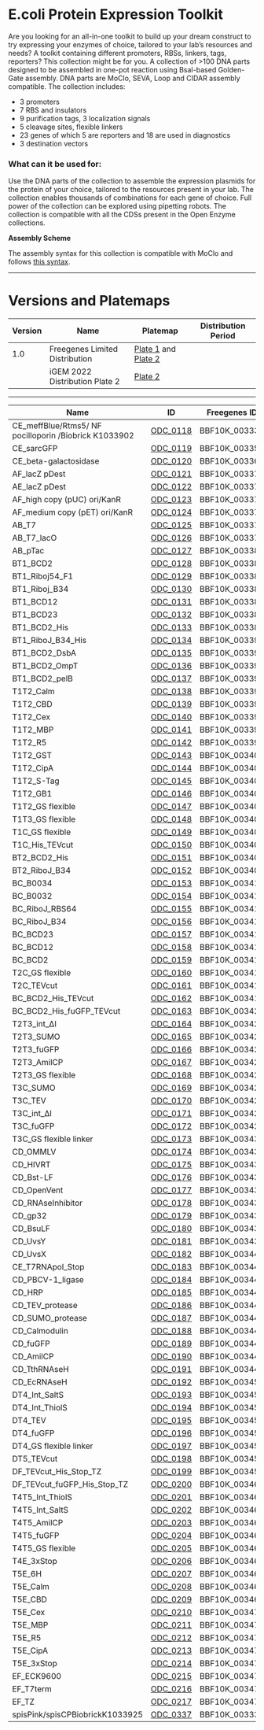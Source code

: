 # E.coli Protein Expression Toolkit

Are you looking for an all-in-one toolkit to build up your dream construct to try expressing your enzymes of choice, tailored to your lab’s resources and needs?
A toolkit containing different promoters, RBSs, linkers, tags, reporters? This collection might be for you.
A collection of >100 DNA parts designed to be assembled in one-pot reaction using BsaI-based Golden-Gate assembly.
DNA parts are MoClo, SEVA, Loop and CIDAR assembly compatible. The collection includes:

- 3 promoters 
- 7 RBS and insulators
- 9 purification tags, 3 localization signals
- 5 cleavage sites, flexible linkers
- 23 genes of which 5 are reporters and 18 are used in diagnostics
- 3 destination vectors

### What can it be used for:

Use the DNA parts of the collection to assemble the expression plasmids for the protein of your choice, tailored to the resources present in your lab.
The collection enables thousands of combinations for each gene of choice. Full power of the collection can be explored using pipetting robots.
The collection is compatible with all the CDSs present in the Open Enzyme collections.

**Assembly Scheme**

The assembly syntax for this collection is compatible with MoClo and follows [this syntax](https://docs.google.com/document/d/1AGktWgKOa8muK_qF8nNmS7r1IquKgKPZy6E_SiTU2aY/edit?usp=sharing).

---

# Versions and Platemaps

|Version|Name|Platemap|Distribution Period|
|---|---|---|---|
|1.0|Freegenes Limited Distribution|[Plate 1](https://github.com/Reclone-org/Open-DNA-Collections/tree/main/Ecoli%20Protein%20Expression%20Toolkit/Platemaps/EPET-v1_0-1.csv) and [Plate 2](https://github.com/Reclone-org/Open-DNA-Collections/tree/main/Ecoli%20Protein%20Expression%20Toolkit/Platemaps/EPET-v1_0-2.csv)||
||iGEM 2022 Distribution Plate 2|[Plate 2](https://cdn.shopify.com/s/files/1/0368/2444/9068/files/iGEM_2022_distribution_kit_plate_2_FreeGenes_parts_plate_map.csv?v=1656608514)||

---


|Name|ID|Freegenes ID|
|---|---|---|
| CE_meffBlue/Rtms5/ NF pocilloporin /Biobrick K1033902 | [ODC_0118](https://github.com/Reclone-org/Open-DNA-Collections/blob/main/Ecoli%20Protein%20Expression%20Toolkit/Plasmids_Genbank/ODC_0118.gb) | BBF10K_003332 |
| CE_sarcGFP | [ODC_0119](https://github.com/Reclone-org/Open-DNA-Collections/blob/main/Ecoli%20Protein%20Expression%20Toolkit/Plasmids_Genbank/ODC_0119.gb) | BBF10K_003356 |
| CE_beta-galactosidase | [ODC_0120](https://github.com/Reclone-org/Open-DNA-Collections/blob/main/Ecoli%20Protein%20Expression%20Toolkit/Plasmids_Genbank/ODC_0120.gb) | BBF10K_003366 |
| AF_lacZ pDest | [ODC_0121](https://github.com/Reclone-org/Open-DNA-Collections/blob/main/Ecoli%20Protein%20Expression%20Toolkit/Plasmids_Genbank/ODC_0121.gb) | BBF10K_003373 |
| AE_lacZ pDest | [ODC_0122](https://github.com/Reclone-org/Open-DNA-Collections/blob/main/Ecoli%20Protein%20Expression%20Toolkit/Plasmids_Genbank/ODC_0122.gb) | BBF10K_003375 |
| AF_high copy (pUC) ori/KanR | [ODC_0123](https://github.com/Reclone-org/Open-DNA-Collections/blob/main/Ecoli%20Protein%20Expression%20Toolkit/Plasmids_Genbank/ODC_0123.gb) | BBF10K_003376 |
| AF_medium copy (pET) ori/KanR | [ODC_0124](https://github.com/Reclone-org/Open-DNA-Collections/blob/main/Ecoli%20Protein%20Expression%20Toolkit/Plasmids_Genbank/ODC_0124.gb) | BBF10K_003377 |
| AB_T7 | [ODC_0125](https://github.com/Reclone-org/Open-DNA-Collections/blob/main/Ecoli%20Protein%20Expression%20Toolkit/Plasmids_Genbank/ODC_0125.gb) | BBF10K_003378 |
| AB_T7_lacO | [ODC_0126](https://github.com/Reclone-org/Open-DNA-Collections/blob/main/Ecoli%20Protein%20Expression%20Toolkit/Plasmids_Genbank/ODC_0126.gb) | BBF10K_003379 |
| AB_pTac | [ODC_0127](https://github.com/Reclone-org/Open-DNA-Collections/blob/main/Ecoli%20Protein%20Expression%20Toolkit/Plasmids_Genbank/ODC_0127.gb) | BBF10K_003380 |
| BT1_BCD2 | [ODC_0128](https://github.com/Reclone-org/Open-DNA-Collections/blob/main/Ecoli%20Protein%20Expression%20Toolkit/Plasmids_Genbank/ODC_0128.gb) | BBF10K_003384 |
| BT1_Riboj54_F1 | [ODC_0129](https://github.com/Reclone-org/Open-DNA-Collections/blob/main/Ecoli%20Protein%20Expression%20Toolkit/Plasmids_Genbank/ODC_0129.gb) | BBF10K_003385 |
| BT1_Riboj_B34 | [ODC_0130](https://github.com/Reclone-org/Open-DNA-Collections/blob/main/Ecoli%20Protein%20Expression%20Toolkit/Plasmids_Genbank/ODC_0130.gb) | BBF10K_003386 |
| BT1_BCD12 | [ODC_0131](https://github.com/Reclone-org/Open-DNA-Collections/blob/main/Ecoli%20Protein%20Expression%20Toolkit/Plasmids_Genbank/ODC_0131.gb) | BBF10K_003387 |
| BT1_BCD23 | [ODC_0132](https://github.com/Reclone-org/Open-DNA-Collections/blob/main/Ecoli%20Protein%20Expression%20Toolkit/Plasmids_Genbank/ODC_0132.gb) | BBF10K_003388 |
| BT1_BCD2_His | [ODC_0133](https://github.com/Reclone-org/Open-DNA-Collections/blob/main/Ecoli%20Protein%20Expression%20Toolkit/Plasmids_Genbank/ODC_0133.gb) | BBF10K_003389 |
| BT1_RiboJ_B34_His | [ODC_0134](https://github.com/Reclone-org/Open-DNA-Collections/blob/main/Ecoli%20Protein%20Expression%20Toolkit/Plasmids_Genbank/ODC_0134.gb) | BBF10K_003390 |
| BT1_BCD2_DsbA | [ODC_0135](https://github.com/Reclone-org/Open-DNA-Collections/blob/main/Ecoli%20Protein%20Expression%20Toolkit/Plasmids_Genbank/ODC_0135.gb) | BBF10K_003391 |
| BT1_BCD2_OmpT | [ODC_0136](https://github.com/Reclone-org/Open-DNA-Collections/blob/main/Ecoli%20Protein%20Expression%20Toolkit/Plasmids_Genbank/ODC_0136.gb) | BBF10K_003392 |
| BT1_BCD2_pelB | [ODC_0137](https://github.com/Reclone-org/Open-DNA-Collections/blob/main/Ecoli%20Protein%20Expression%20Toolkit/Plasmids_Genbank/ODC_0137.gb) | BBF10K_003393 |
| T1T2_Calm | [ODC_0138](https://github.com/Reclone-org/Open-DNA-Collections/blob/main/Ecoli%20Protein%20Expression%20Toolkit/Plasmids_Genbank/ODC_0138.gb) | BBF10K_003395 |
| T1T2_CBD | [ODC_0139](https://github.com/Reclone-org/Open-DNA-Collections/blob/main/Ecoli%20Protein%20Expression%20Toolkit/Plasmids_Genbank/ODC_0139.gb) | BBF10K_003396 |
| T1T2_Cex | [ODC_0140](https://github.com/Reclone-org/Open-DNA-Collections/blob/main/Ecoli%20Protein%20Expression%20Toolkit/Plasmids_Genbank/ODC_0140.gb) | BBF10K_003397 |
| T1T2_MBP | [ODC_0141](https://github.com/Reclone-org/Open-DNA-Collections/blob/main/Ecoli%20Protein%20Expression%20Toolkit/Plasmids_Genbank/ODC_0141.gb) | BBF10K_003398 |
| T1T2_R5 | [ODC_0142](https://github.com/Reclone-org/Open-DNA-Collections/blob/main/Ecoli%20Protein%20Expression%20Toolkit/Plasmids_Genbank/ODC_0142.gb) | BBF10K_003399 |
| T1T2_GST | [ODC_0143](https://github.com/Reclone-org/Open-DNA-Collections/blob/main/Ecoli%20Protein%20Expression%20Toolkit/Plasmids_Genbank/ODC_0143.gb) | BBF10K_003400 |
| T1T2_CipA | [ODC_0144](https://github.com/Reclone-org/Open-DNA-Collections/blob/main/Ecoli%20Protein%20Expression%20Toolkit/Plasmids_Genbank/ODC_0144.gb) | BBF10K_003401 |
| T1T2_S-Tag | [ODC_0145](https://github.com/Reclone-org/Open-DNA-Collections/blob/main/Ecoli%20Protein%20Expression%20Toolkit/Plasmids_Genbank/ODC_0145.gb) | BBF10K_003402 |
| T1T2_GB1 | [ODC_0146](https://github.com/Reclone-org/Open-DNA-Collections/blob/main/Ecoli%20Protein%20Expression%20Toolkit/Plasmids_Genbank/ODC_0146.gb) | BBF10K_003403 |
| T1T2_GS flexible | [ODC_0147](https://github.com/Reclone-org/Open-DNA-Collections/blob/main/Ecoli%20Protein%20Expression%20Toolkit/Plasmids_Genbank/ODC_0147.gb) | BBF10K_003404 |
| T1T3_GS flexible | [ODC_0148](https://github.com/Reclone-org/Open-DNA-Collections/blob/main/Ecoli%20Protein%20Expression%20Toolkit/Plasmids_Genbank/ODC_0148.gb) | BBF10K_003405 |
| T1C_GS flexible | [ODC_0149](https://github.com/Reclone-org/Open-DNA-Collections/blob/main/Ecoli%20Protein%20Expression%20Toolkit/Plasmids_Genbank/ODC_0149.gb) | BBF10K_003406 |
| T1C_His_TEVcut | [ODC_0150](https://github.com/Reclone-org/Open-DNA-Collections/blob/main/Ecoli%20Protein%20Expression%20Toolkit/Plasmids_Genbank/ODC_0150.gb) | BBF10K_003407 |
| BT2_BCD2_His | [ODC_0151](https://github.com/Reclone-org/Open-DNA-Collections/blob/main/Ecoli%20Protein%20Expression%20Toolkit/Plasmids_Genbank/ODC_0151.gb) | BBF10K_003408 |
| BT2_RiboJ_B34 | [ODC_0152](https://github.com/Reclone-org/Open-DNA-Collections/blob/main/Ecoli%20Protein%20Expression%20Toolkit/Plasmids_Genbank/ODC_0152.gb) | BBF10K_003409 |
| BC_B0034 | [ODC_0153](https://github.com/Reclone-org/Open-DNA-Collections/blob/main/Ecoli%20Protein%20Expression%20Toolkit/Plasmids_Genbank/ODC_0153.gb) | BBF10K_003410 |
| BC_B0032 | [ODC_0154](https://github.com/Reclone-org/Open-DNA-Collections/blob/main/Ecoli%20Protein%20Expression%20Toolkit/Plasmids_Genbank/ODC_0154.gb) | BBF10K_003411 |
| BC_RiboJ_RBS64 | [ODC_0155](https://github.com/Reclone-org/Open-DNA-Collections/blob/main/Ecoli%20Protein%20Expression%20Toolkit/Plasmids_Genbank/ODC_0155.gb) | BBF10K_003412 |
| BC_RiboJ_B34 | [ODC_0156](https://github.com/Reclone-org/Open-DNA-Collections/blob/main/Ecoli%20Protein%20Expression%20Toolkit/Plasmids_Genbank/ODC_0156.gb) | BBF10K_003413 |
| BC_BCD23 | [ODC_0157](https://github.com/Reclone-org/Open-DNA-Collections/blob/main/Ecoli%20Protein%20Expression%20Toolkit/Plasmids_Genbank/ODC_0157.gb) | BBF10K_003414 |
| BC_BCD12 | [ODC_0158](https://github.com/Reclone-org/Open-DNA-Collections/blob/main/Ecoli%20Protein%20Expression%20Toolkit/Plasmids_Genbank/ODC_0158.gb) | BBF10K_003415 |
| BC_BCD2 | [ODC_0159](https://github.com/Reclone-org/Open-DNA-Collections/blob/main/Ecoli%20Protein%20Expression%20Toolkit/Plasmids_Genbank/ODC_0159.gb) | BBF10K_003416 |
| T2C_GS flexible | [ODC_0160](https://github.com/Reclone-org/Open-DNA-Collections/blob/main/Ecoli%20Protein%20Expression%20Toolkit/Plasmids_Genbank/ODC_0160.gb) | BBF10K_003417 |
| T2C_TEVcut | [ODC_0161](https://github.com/Reclone-org/Open-DNA-Collections/blob/main/Ecoli%20Protein%20Expression%20Toolkit/Plasmids_Genbank/ODC_0161.gb) | BBF10K_003418 |
| BC_BCD2_His_TEVcut | [ODC_0162](https://github.com/Reclone-org/Open-DNA-Collections/blob/main/Ecoli%20Protein%20Expression%20Toolkit/Plasmids_Genbank/ODC_0162.gb) | BBF10K_003419 |
| BC_BCD2_His_fuGFP_TEVcut | [ODC_0163](https://github.com/Reclone-org/Open-DNA-Collections/blob/main/Ecoli%20Protein%20Expression%20Toolkit/Plasmids_Genbank/ODC_0163.gb) | BBF10K_003420 |
| T2T3_int_∆I | [ODC_0164](https://github.com/Reclone-org/Open-DNA-Collections/blob/main/Ecoli%20Protein%20Expression%20Toolkit/Plasmids_Genbank/ODC_0164.gb) | BBF10K_003421 |
| T2T3_SUMO | [ODC_0165](https://github.com/Reclone-org/Open-DNA-Collections/blob/main/Ecoli%20Protein%20Expression%20Toolkit/Plasmids_Genbank/ODC_0165.gb) | BBF10K_003422 |
| T2T3_fuGFP | [ODC_0166](https://github.com/Reclone-org/Open-DNA-Collections/blob/main/Ecoli%20Protein%20Expression%20Toolkit/Plasmids_Genbank/ODC_0166.gb) | BBF10K_003423 |
| T2T3_AmilCP | [ODC_0167](https://github.com/Reclone-org/Open-DNA-Collections/blob/main/Ecoli%20Protein%20Expression%20Toolkit/Plasmids_Genbank/ODC_0167.gb) | BBF10K_003424 |
| T2T3_GS flexible | [ODC_0168](https://github.com/Reclone-org/Open-DNA-Collections/blob/main/Ecoli%20Protein%20Expression%20Toolkit/Plasmids_Genbank/ODC_0168.gb) | BBF10K_003425 |
| T3C_SUMO | [ODC_0169](https://github.com/Reclone-org/Open-DNA-Collections/blob/main/Ecoli%20Protein%20Expression%20Toolkit/Plasmids_Genbank/ODC_0169.gb) | BBF10K_003426 |
| T3C_TEV | [ODC_0170](https://github.com/Reclone-org/Open-DNA-Collections/blob/main/Ecoli%20Protein%20Expression%20Toolkit/Plasmids_Genbank/ODC_0170.gb) | BBF10K_003427 |
| T3C_int_∆I | [ODC_0171](https://github.com/Reclone-org/Open-DNA-Collections/blob/main/Ecoli%20Protein%20Expression%20Toolkit/Plasmids_Genbank/ODC_0171.gb) | BBF10K_003428 |
| T3C_fuGFP | [ODC_0172](https://github.com/Reclone-org/Open-DNA-Collections/blob/main/Ecoli%20Protein%20Expression%20Toolkit/Plasmids_Genbank/ODC_0172.gb) | BBF10K_003429 |
| T3C_GS flexible linker | [ODC_0173](https://github.com/Reclone-org/Open-DNA-Collections/blob/main/Ecoli%20Protein%20Expression%20Toolkit/Plasmids_Genbank/ODC_0173.gb) | BBF10K_003430 |
| CD_OMMLV | [ODC_0174](https://github.com/Reclone-org/Open-DNA-Collections/blob/main/Ecoli%20Protein%20Expression%20Toolkit/Plasmids_Genbank/ODC_0174.gb) | BBF10K_003431 |
| CD_HIVRT | [ODC_0175](https://github.com/Reclone-org/Open-DNA-Collections/blob/main/Ecoli%20Protein%20Expression%20Toolkit/Plasmids_Genbank/ODC_0175.gb) | BBF10K_003432 |
| CD_Bst-LF | [ODC_0176](https://github.com/Reclone-org/Open-DNA-Collections/blob/main/Ecoli%20Protein%20Expression%20Toolkit/Plasmids_Genbank/ODC_0176.gb) | BBF10K_003433 |
| CD_OpenVent | [ODC_0177](https://github.com/Reclone-org/Open-DNA-Collections/blob/main/Ecoli%20Protein%20Expression%20Toolkit/Plasmids_Genbank/ODC_0177.gb) | BBF10K_003434 |
| CD_RNAseInhibitor | [ODC_0178](https://github.com/Reclone-org/Open-DNA-Collections/blob/main/Ecoli%20Protein%20Expression%20Toolkit/Plasmids_Genbank/ODC_0178.gb) | BBF10K_003436 |
| CD_gp32 | [ODC_0179](https://github.com/Reclone-org/Open-DNA-Collections/blob/main/Ecoli%20Protein%20Expression%20Toolkit/Plasmids_Genbank/ODC_0179.gb) | BBF10K_003437 |
| CD_BsuLF | [ODC_0180](https://github.com/Reclone-org/Open-DNA-Collections/blob/main/Ecoli%20Protein%20Expression%20Toolkit/Plasmids_Genbank/ODC_0180.gb) | BBF10K_003438 |
| CD_UvsY | [ODC_0181](https://github.com/Reclone-org/Open-DNA-Collections/blob/main/Ecoli%20Protein%20Expression%20Toolkit/Plasmids_Genbank/ODC_0181.gb) | BBF10K_003439 |
| CD_UvsX | [ODC_0182](https://github.com/Reclone-org/Open-DNA-Collections/blob/main/Ecoli%20Protein%20Expression%20Toolkit/Plasmids_Genbank/ODC_0182.gb) | BBF10K_003440 |
| CE_T7RNApol_Stop | [ODC_0183](https://github.com/Reclone-org/Open-DNA-Collections/blob/main/Ecoli%20Protein%20Expression%20Toolkit/Plasmids_Genbank/ODC_0183.gb) | BBF10K_003441 |
| CD_PBCV-1_ligase | [ODC_0184](https://github.com/Reclone-org/Open-DNA-Collections/blob/main/Ecoli%20Protein%20Expression%20Toolkit/Plasmids_Genbank/ODC_0184.gb) | BBF10K_003442 |
| CD_HRP | [ODC_0185](https://github.com/Reclone-org/Open-DNA-Collections/blob/main/Ecoli%20Protein%20Expression%20Toolkit/Plasmids_Genbank/ODC_0185.gb) | BBF10K_003443 |
| CD_TEV_protease | [ODC_0186](https://github.com/Reclone-org/Open-DNA-Collections/blob/main/Ecoli%20Protein%20Expression%20Toolkit/Plasmids_Genbank/ODC_0186.gb) | BBF10K_003444 |
| CD_SUMO_protease | [ODC_0187](https://github.com/Reclone-org/Open-DNA-Collections/blob/main/Ecoli%20Protein%20Expression%20Toolkit/Plasmids_Genbank/ODC_0187.gb) | BBF10K_003445 |
| CD_Calmodulin | [ODC_0188](https://github.com/Reclone-org/Open-DNA-Collections/blob/main/Ecoli%20Protein%20Expression%20Toolkit/Plasmids_Genbank/ODC_0188.gb) | BBF10K_003446 |
| CD_fuGFP | [ODC_0189](https://github.com/Reclone-org/Open-DNA-Collections/blob/main/Ecoli%20Protein%20Expression%20Toolkit/Plasmids_Genbank/ODC_0189.gb) | BBF10K_003447 |
| CD_AmilCP | [ODC_0190](https://github.com/Reclone-org/Open-DNA-Collections/blob/main/Ecoli%20Protein%20Expression%20Toolkit/Plasmids_Genbank/ODC_0190.gb) | BBF10K_003448 |
| CD_TthRNAseH | [ODC_0191](https://github.com/Reclone-org/Open-DNA-Collections/blob/main/Ecoli%20Protein%20Expression%20Toolkit/Plasmids_Genbank/ODC_0191.gb) | BBF10K_003449 |
| CD_EcRNAseH | [ODC_0192](https://github.com/Reclone-org/Open-DNA-Collections/blob/main/Ecoli%20Protein%20Expression%20Toolkit/Plasmids_Genbank/ODC_0192.gb) | BBF10K_003450 |
| DT4_Int_SaltS | [ODC_0193](https://github.com/Reclone-org/Open-DNA-Collections/blob/main/Ecoli%20Protein%20Expression%20Toolkit/Plasmids_Genbank/ODC_0193.gb) | BBF10K_003451 |
| DT4_Int_ThiolS | [ODC_0194](https://github.com/Reclone-org/Open-DNA-Collections/blob/main/Ecoli%20Protein%20Expression%20Toolkit/Plasmids_Genbank/ODC_0194.gb) | BBF10K_003452 |
| DT4_TEV | [ODC_0195](https://github.com/Reclone-org/Open-DNA-Collections/blob/main/Ecoli%20Protein%20Expression%20Toolkit/Plasmids_Genbank/ODC_0195.gb) | BBF10K_003453 |
| DT4_fuGFP | [ODC_0196](https://github.com/Reclone-org/Open-DNA-Collections/blob/main/Ecoli%20Protein%20Expression%20Toolkit/Plasmids_Genbank/ODC_0196.gb) | BBF10K_003454 |
| DT4_GS flexible linker | [ODC_0197](https://github.com/Reclone-org/Open-DNA-Collections/blob/main/Ecoli%20Protein%20Expression%20Toolkit/Plasmids_Genbank/ODC_0197.gb) | BBF10K_003455 |
| DT5_TEVcut | [ODC_0198](https://github.com/Reclone-org/Open-DNA-Collections/blob/main/Ecoli%20Protein%20Expression%20Toolkit/Plasmids_Genbank/ODC_0198.gb) | BBF10K_003457 |
| DF_TEVcut_His_Stop_TZ | [ODC_0199](https://github.com/Reclone-org/Open-DNA-Collections/blob/main/Ecoli%20Protein%20Expression%20Toolkit/Plasmids_Genbank/ODC_0199.gb) | BBF10K_003459 |
| DF_TEVcut_fuGFP_His_Stop_TZ | [ODC_0200](https://github.com/Reclone-org/Open-DNA-Collections/blob/main/Ecoli%20Protein%20Expression%20Toolkit/Plasmids_Genbank/ODC_0200.gb) | BBF10K_003460 |
| T4T5_Int_ThiolS | [ODC_0201](https://github.com/Reclone-org/Open-DNA-Collections/blob/main/Ecoli%20Protein%20Expression%20Toolkit/Plasmids_Genbank/ODC_0201.gb) | BBF10K_003461 |
| T4T5_Int_SaltS | [ODC_0202](https://github.com/Reclone-org/Open-DNA-Collections/blob/main/Ecoli%20Protein%20Expression%20Toolkit/Plasmids_Genbank/ODC_0202.gb) | BBF10K_003462 |
| T4T5_AmilCP | [ODC_0203](https://github.com/Reclone-org/Open-DNA-Collections/blob/main/Ecoli%20Protein%20Expression%20Toolkit/Plasmids_Genbank/ODC_0203.gb) | BBF10K_003463 |
| T4T5_fuGFP | [ODC_0204](https://github.com/Reclone-org/Open-DNA-Collections/blob/main/Ecoli%20Protein%20Expression%20Toolkit/Plasmids_Genbank/ODC_0204.gb) | BBF10K_003464 |
| T4T5_GS flexible | [ODC_0205](https://github.com/Reclone-org/Open-DNA-Collections/blob/main/Ecoli%20Protein%20Expression%20Toolkit/Plasmids_Genbank/ODC_0205.gb) | BBF10K_003465 |
| T4E_3xStop | [ODC_0206](https://github.com/Reclone-org/Open-DNA-Collections/blob/main/Ecoli%20Protein%20Expression%20Toolkit/Plasmids_Genbank/ODC_0206.gb) | BBF10K_003466 |
| T5E_6H | [ODC_0207](https://github.com/Reclone-org/Open-DNA-Collections/blob/main/Ecoli%20Protein%20Expression%20Toolkit/Plasmids_Genbank/ODC_0207.gb) | BBF10K_003467 |
| T5E_Calm | [ODC_0208](https://github.com/Reclone-org/Open-DNA-Collections/blob/main/Ecoli%20Protein%20Expression%20Toolkit/Plasmids_Genbank/ODC_0208.gb) | BBF10K_003468 |
| T5E_CBD | [ODC_0209](https://github.com/Reclone-org/Open-DNA-Collections/blob/main/Ecoli%20Protein%20Expression%20Toolkit/Plasmids_Genbank/ODC_0209.gb) | BBF10K_003469 |
| T5E_Cex | [ODC_0210](https://github.com/Reclone-org/Open-DNA-Collections/blob/main/Ecoli%20Protein%20Expression%20Toolkit/Plasmids_Genbank/ODC_0210.gb) | BBF10K_003470 |
| T5E_MBP | [ODC_0211](https://github.com/Reclone-org/Open-DNA-Collections/blob/main/Ecoli%20Protein%20Expression%20Toolkit/Plasmids_Genbank/ODC_0211.gb) | BBF10K_003471 |
| T5E_R5 | [ODC_0212](https://github.com/Reclone-org/Open-DNA-Collections/blob/main/Ecoli%20Protein%20Expression%20Toolkit/Plasmids_Genbank/ODC_0212.gb) | BBF10K_003472 |
| T5E_CipA | [ODC_0213](https://github.com/Reclone-org/Open-DNA-Collections/blob/main/Ecoli%20Protein%20Expression%20Toolkit/Plasmids_Genbank/ODC_0213.gb) | BBF10K_003473 |
| T5E_3xStop | [ODC_0214](https://github.com/Reclone-org/Open-DNA-Collections/blob/main/Ecoli%20Protein%20Expression%20Toolkit/Plasmids_Genbank/ODC_0214.gb) | BBF10K_003474 |
| EF_ECK9600 | [ODC_0215](https://github.com/Reclone-org/Open-DNA-Collections/blob/main/Ecoli%20Protein%20Expression%20Toolkit/Plasmids_Genbank/ODC_0215.gb) | BBF10K_003475 |
| EF_T7term | [ODC_0216](https://github.com/Reclone-org/Open-DNA-Collections/blob/main/Ecoli%20Protein%20Expression%20Toolkit/Plasmids_Genbank/ODC_0216.gb) | BBF10K_003476 |
| EF_TZ | [ODC_0217](https://github.com/Reclone-org/Open-DNA-Collections/blob/main/Ecoli%20Protein%20Expression%20Toolkit/Plasmids_Genbank/ODC_0217.gb) | BBF10K_003477 |
| spisPink/spisCPBiobrickK1033925 | [ODC_0337](https://github.com/Reclone-org/Open-DNA-Collections/blob/main/Ecoli%20Protein%20Expression%20Toolkit/Plasmids_Genbank/ODC_0337.gb) | BBF10K_003333 |
